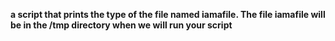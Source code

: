 **a script that prints the type of the file named iamafile. The file iamafile will be in the /tmp directory when we will run your script**
